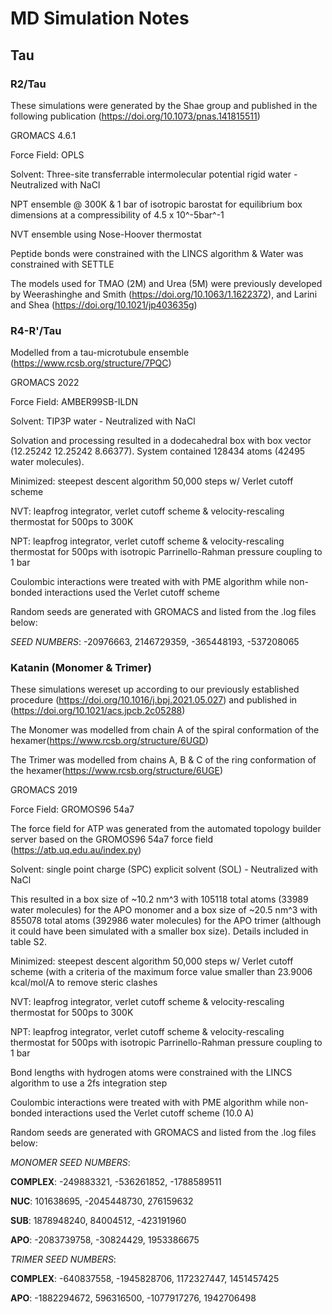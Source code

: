 # MD Simulation Notes
## Tau
### R2/Tau
These simulations were generated by the Shae group and published in the following publication (https://doi.org/10.1073/pnas.141815511)

GROMACS 4.6.1

Force Field: OPLS

Solvent: Three-site transferrable intermolecular potential rigid water - Neutralized with NaCl

NPT ensemble @ 300K & 1 bar of isotropic barostat for equilibrium box dimensions at a compressibility of 4.5 x 10^-5bar^-1

NVT ensemble using Nose-Hoover thermostat 

Peptide bonds were constrained with the LINCS algorithm & Water was constrained with SETTLE

The models used for TMAO (2M) and Urea (5M) were previously developed by Weerashinghe and Smith (https://doi.org/10.1063/1.1622372), and Larini and Shea (https://doi.org/10.1021/jp403635g) 

### R4-R'/Tau

Modelled from a tau-microtubule ensemble (https://www.rcsb.org/structure/7PQC)

GROMACS 2022

Force Field: AMBER99SB-ILDN

Solvent: TIP3P water - Neutralized with NaCl

Solvation and processing resulted in a dodecahedral box with box vector (12.25242  12.25242   8.66377). System contained 128434 atoms (42495 water molecules).

Minimized: steepest descent algorithm 50,000 steps w/ Verlet cutoff scheme

NVT: leapfrog integrator, verlet cutoff scheme & velocity-rescaling thermostat for 500ps to 300K

NPT: leapfrog integrator, verlet cutoff scheme & velocity-rescaling thermostat for 500ps with isotropic Parrinello-Rahman pressure coupling to 1 bar

Coulombic interactions were treated with with PME algorithm while non-bonded interactions used the Verlet cutoff scheme

Random seeds are generated with GROMACS and listed from the .log files below:

*SEED NUMBERS*:
-20976663, 2146729359, -365448193, -537208065

### Katanin (Monomer & Trimer)

These simulations wereset up according to our previously established procedure (https://doi.org/10.1016/j.bpj.2021.05.027) and published in (https://doi.org/10.1021/acs.jpcb.2c05288)

The Monomer was modelled from chain A of the spiral conformation of the hexamer(https://www.rcsb.org/structure/6UGD)

The Trimer was modelled from chains A, B & C of the ring conformation of the hexamer(https://www.rcsb.org/structure/6UGE)

GROMACS 2019

Force Field: GROMOS96 54a7

The force field for ATP was generated from the automated topology builder server based on the GROMOS96 54a7 force field (https://atb.uq.edu.au/index.py)

Solvent: single point charge (SPC) explicit solvent (SOL) - Neutralized with NaCl

This resulted in a box size of ~10.2 nm^3 with 105118 total atoms (33989 water molecules) for the APO monomer and a box size of ~20.5 nm^3 with 855078 total atoms (392986 water molecules) for the APO trimer (although it could have been simulated with a smaller box size). Details included in table S2.

Minimized: steepest descent algorithm 50,000 steps w/ Verlet cutoff scheme (with a criteria of the maximum force value smaller than 23.9006 kcal/mol/A to remove steric clashes

NVT: leapfrog integrator, verlet cutoff scheme & velocity-rescaling thermostat for 500ps to 300K

NPT: leapfrog integrator, verlet cutoff scheme & velocity-rescaling thermostat for 500ps with isotropic Parrinello-Rahman pressure coupling to 1 bar

Bond lengths with hydrogen atoms were constrained with the LINCS algorithm to use a 2fs integration  step

Coulombic interactions were treated with with PME algorithm while non-bonded interactions used the Verlet cutoff scheme (10.0 A)

Random seeds are generated with GROMACS and listed from the .log files below:

*MONOMER SEED NUMBERS*:

**COMPLEX**: -249883321, -536261852, -1788589511

**NUC**: 101638695, -2045448730, 276159632

**SUB**: 1878948240, 84004512, -423191960

**APO**: -2083739758, -30824429, 1953386675

*TRIMER SEED NUMBERS*:

**COMPLEX**: -640837558, -1945828706, 1172327447, 1451457425

**APO**: -1882294672, 596316500, -1077917276, 1942706498
